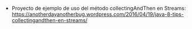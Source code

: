 - Proyecto de ejemplo de uso del método collectingAndThen en Streams: https://anotherdayanotherbug.wordpress.com/2016/04/19/java-8-tips-collectingandthen-en-streams/

